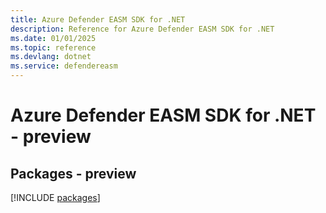 ```yaml
---
title: Azure Defender EASM SDK for .NET
description: Reference for Azure Defender EASM SDK for .NET
ms.date: 01/01/2025
ms.topic: reference
ms.devlang: dotnet
ms.service: defendereasm
---
```

# Azure Defender EASM SDK for .NET - preview
## Packages - preview
[!INCLUDE [packages](defender-easm-index.md)]